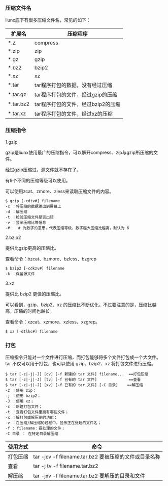 ### 压缩文件名

liunx底下有很多压缩文件名，常见的如下：

|扩展名|压缩程序|
|--|--|
|*.Z|compress
|*.zip|zip
|*.gz|gzip
|*.bz2|bzip2
|*.xz|xz
|*.tar|tar程序打包的数据，没有经过压缩
|*.tar.gz|tar程序打包的文件，经过gzip的压缩
|*.tar.bz2|tar程序打包的文件，经过bzip2的压缩
|*.tar.xz|tar程序打包的文件，经过xz的压缩


### 压缩指令

1.gzip

gzip是liunx使用最广的压缩指令，可以解开compress、zip与gzip所压缩的文件。

经过gzip压缩过，源文件就不存在了。

有9个不同的压缩等级可以使用。

可以使用zcat、zmore、zless来读取压缩文件的内容。

```
$ gzip [-cdtv#] filename
-c ：将压缩的数据输出到屏幕上
-d ：解压缩
-t ：检验压缩文件是否出错
-v ：显示压缩比等信息
-# ： # 为数字的意思，代表压缩等级，数字越大压缩比越高，默认为 6
```

2.bzip2

提供比gzip更高的压缩比。

查看命令：bzcat、bzmore、bzless、bzgrep

```
$ bzip2 [-cdkzv#] filename
-k ：保留源文件
```

3.xz


提供比 bzip2 更佳的压缩比。

可以看到，gzip、bzip2、xz 的压缩比不断优化。不过要注意的是，压缩比越高，压缩的时间也越长。

查看命令：xzcat、xzmore、xzless、xzgrep。

```
$ xz [-dtlkc#] filename
```


### 打包

压缩指令只能对一个文件进行压缩，而打包能够将多个文件打包成一个大文件。tar 不仅可以用于打包，也可以使用 gzip、bzip2、xz 将打包文件进行压缩。

```
$ tar [-z|-j|-J] [cv] [-f 新建的 tar 文件] filename...  ==打包压缩
$ tar [-z|-j|-J] [tv] [-f 已有的 tar 文件]              ==查看
$ tar [-z|-j|-J] [xv] [-f 已有的 tar 文件] [-C 目录]    ==解压缩
-z ：使用 zip；
-j ：使用 bzip2；
-J ：使用 xz；
-c ：新建打包文件；
-t ：查看打包文件里面有哪些文件；
-x ：解打包或解压缩的功能；
-v ：在压缩/解压缩的过程中，显示正在处理的文件名；
-f : filename：要处理的文件；
-C 目录 ： 在特定目录解压缩
```


|使用方式|命令|
|--|--|
|打包压缩|tar -jcv -f filename.tar.bz2 要被压缩的文件或目录名称|
|查看|tar -j tv -f filename.tar.bz2|
|解压缩|tar -jxv -f filename.tar.bz2 要解压的目录和文件|
